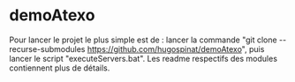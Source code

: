 # demoAtexo

Pour lancer le projet le plus simple est de :
lancer la commande "git clone --recurse-submodules https://github.com/hugospinat/demoAtexo",
puis lancer le script "executeServers.bat".
Les readme respectifs des modules contiennent plus de détails.
